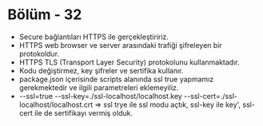 #   Bölüm - 32


*   Secure bağlantıları HTTPS ile gerçekleştiririz.
*   HTTPS web browser ve server arasındaki trafiği şifreleyen bir protokoldur.
*   HTTPS TLS (Transport Layer Security) protokolunu kullanmaktadır.
*   Kodu değiştirmez, key şifreler ve sertifika kullanır.
*   package.json içerisinde scripts alanında ssl true yapmamız gerekmektedir ve ilgili parametreleri eklemeyiliz.
*   --ssl=true --ssl-key=./ssl-localhost/localhost.key --ssl-cert=./ssl-localhost/localhost.crt => ssl trye ile ssl modu açtık, ssl-key ile key', ssl-cert ile de sertifikayı vermiş olduk.
